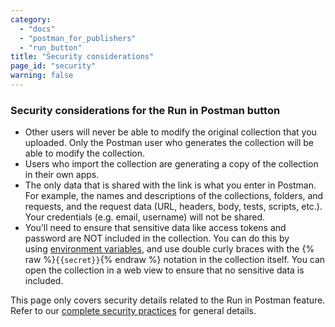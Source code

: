 ```yaml
---
category: 
  - "docs"
  - "postman_for_publishers"
  - "run_button"
title: "Security considerations"
page_id: "security"
warning: false
---
```


### Security considerations for the Run in Postman button

*   Other users will never be able to modify the original collection that you uploaded. Only the Postman user who generates the collection will be able to modify the collection.
*   Users who import the collection are generating a copy of the collection in their own apps.
*   The only data that is shared with the link is what you enter in Postman. For example, the names and descriptions of the collections, folders, and requests, and the request data (URL, headers, body, tests, scripts, etc.). Your credentials (e.g. email, username) will not be shared.
*   You’ll need to ensure that sensitive data like access tokens and password are NOT included in the collection. You can do this by using [environment variables](/docs/postman/environments_and_globals/variables), and use double curly braces with the {% raw %}`{{secret}}`{% endraw %} notation in the collection itself. You can open the collection in a web view to ensure that no sensitive data is included.

This page only covers security details related to the Run in Postman feature. Refer to our [complete security practices](https://www.getpostman.com/security) for general details.
